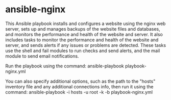 # ansible-nginx

This Ansible playbook installs and configures a website using the nginx web server, sets up and manages backups of the website files and databases, and monitors the performance and health of the website and server. It also includes tasks to monitor the performance and health of the website and server, and sends alerts if any issues or problems are detected. These tasks use the shell and fail modules to run checks and send alerts, and the mail module to send email notifications.


Run the playbook using the command: ansible-playbook playbook-nginx.yml

You can also specify additional options, such as the path to the "hosts" inventory file and any additional connections info, then run it using the command: ansible-playbook -i hosts -u root -k -b playbook-nginx.yml
